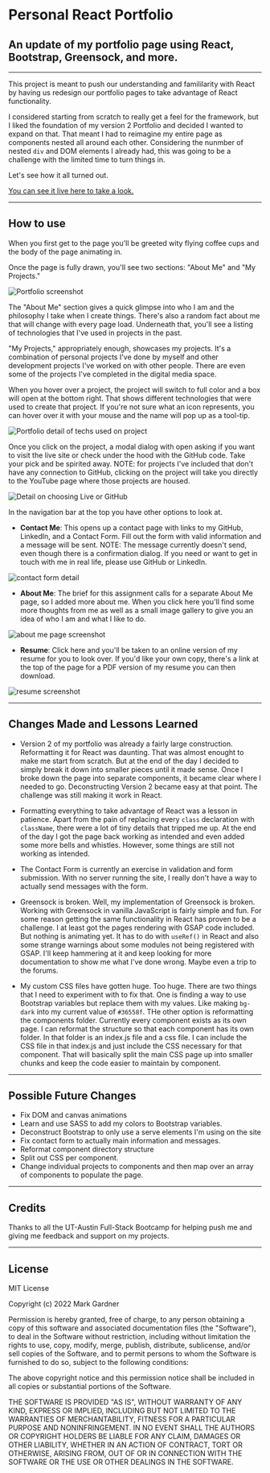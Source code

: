 # Personal React Portfolio 

## An update of my portfolio page using React, Bootstrap, Greensock, and more.


___


This project is meant to push our understanding and famililarity with React by having us redesign our portfolio pages to take advantage of React functionality.

I considered starting from scratch to really get a feel for the framework, but I liked the foundation of my version 2 Portfolio and decided I wanted to expand on that. That meant I had to reimagine my entire page as components nested all around each other. Considering the nunmber of nested `div` and DOM elements I already had, this was going to be a challenge with the limited time to turn things in.

Let's see how it all turned out.

[You can see it live here to take a look. ](https://markgatx.github.io/Portfolio-v2)


___



## How to use

When you first get to the page you'll be greeted wity flying coffee cups and the body of the page animating in. 

Once the page is fully drawn, you'll see two sections: "About Me" and "My Projects."

![Portfolio screenshot](./readme_images/Portfolio_v_3_fullscreen.jpg)

The "About Me" section gives a quick glimpse into who I am and the philosophy I take when I create things. There's also a random fact about me that will change with every page load. Underneath that, you'll see a listing of technologies that I've used in projects in the past.

"My Projects," appropriately enough, showcases my projects. It's a combination of personal projects I've done by myself and other development projects I've worked on with other people. There are even some of the projects I've completed in the digital media space. 

When you hover over a project, the project will switch to full color and a box will open at the bottom right. That shows different technologies that were used to create that project. If you're not sure what an icon represents, you can hover over it with your mouse and the name will pop up as a tool-tip.

![Portfolio detail of techs used on project](./readme_images/portfolio_techs.jpg)

Once you click on the project, a modal dialog with open asking if you want to visit the live site or check under the hood with the GitHub code. Take your pick and be spirited away. NOTE: for projects I've included that don't have any connection to GitHub, clicking on the project will take you directly to the YouTube page where those projects are housed.

![Detail on choosing Live or GitHub](./readme_images/live_or_git.jpg)

In the navigation bar at the top you have other options to look at. 

- **Contact Me**: This opens up a contact page with links to my GitHub, LinkedIn, and a Contact Form. Fill out the form with valid information and a message will be sent. NOTE: The message currently doesn't send, even though there is a confirmation dialog. If you need or want to get in touch with me in real life, please use GitHub or LinkedIn.

![contact form detail](./readme_images/contact_me_detail.jpg)

- **About Me**: The brief for this assignment calls for a separate About Me page, so I added more about me. When you click here you'll find some more thoughts from me as well as a small image gallery to give you an idea of who I am and what I like to do.

![about me page screenshot](./readme_images/about_me_screen.jpg)

- **Resume**: Click here and you'll be taken to an online version of my resume for you to look over. If you'd like your own copy, there's a link at the top of the page for a PDF version of my resume you can then download.
    
![resume screenshot](./readme_images/resume_screen.jpg)

___


## Changes Made and Lessons Learned

- Version 2 of my portfolio was already a fairly large construction. Reformatting it for React was daunting. That was almost enought to make me start from scratch. But at the end of the day I decided to simply break it down into smaller pieces until it made sense. Once I broke down the page into separate components, it became clear where I needed to go. Deconstructing Version 2 became easy at that point. The challenge was still making it work in React.

- Formatting everything to take advantage of React was a lesson in patience. Apart from the pain of replacing every `class` declaration with `className`, there were a lot of tiny details that tripped me up. At the end of the day I got the page back working as intended and even added some more bells and whistles. However, some things are still not working as intended.

- The Contact Form is currently an exercise in validation and form submission. With no server running the site, I really don't have a way to actually send messages with the form.

- Greensock is broken. Well, my implementation of Greensock is broken. Working with Greensock in vanilla JavaScript is fairly simple and fun. For some reason getting the same functionality in React has proven to be a challenge. I at least got the pages rendering with GSAP code included. But nothing is animating yet. It has to do with `useRef()` in React and also some strange warnings about some modules not being registered with GSAP. I'll keep hammering at it and keep looking for more documentation to show me what I've done wrong. Maybe even a trip to the forums.

- My custom CSS files have gotten huge. Too huge. There are two things that I need to experiment with to fix that. One is finding a way to use Bootstrap variables but replace them with my values. Like making `bg-dark` into my current value of `#36558f`. THe other option is reformatting the components folder. Currently every component exists as its own page. I can reformat the structure so that each component has its own folder. In that folder is an index.js file and a css file. I can include the CSS file in that index.js and just include the CSS necessary for that component. That will basically split the main CSS page up into smaller chunks and keep the code easier to maintain by component.

 ___

## Possible Future Changes

- Fix DOM and canvas animations
- Learn and use SASS to add my colors to Bootstrap variables.
- Deconstruct Bootstrap to only use a serve elements I'm using on the site
- Fix contact form to actually main information and messages.
- Reformat component directory structure
- Split out CSS per component.
- Change individual projects to components and then map over an array of components to populate the page.



___



## Credits
Thanks to all the UT-Austin Full-Stack Bootcamp for helping push me and giving me feedback and support on my projects.

___


## License

MIT License

Copyright (c) 2022 Mark Gardner

Permission is hereby granted, free of charge, to any person obtaining a copy
of this software and associated documentation files (the "Software"), to deal
in the Software without restriction, including without limitation the rights
to use, copy, modify, merge, publish, distribute, sublicense, and/or sell
copies of the Software, and to permit persons to whom the Software is
furnished to do so, subject to the following conditions:

The above copyright notice and this permission notice shall be included in all
copies or substantial portions of the Software.

THE SOFTWARE IS PROVIDED "AS IS", WITHOUT WARRANTY OF ANY KIND, EXPRESS OR
IMPLIED, INCLUDING BUT NOT LIMITED TO THE WARRANTIES OF MERCHANTABILITY,
FITNESS FOR A PARTICULAR PURPOSE AND NONINFRINGEMENT. IN NO EVENT SHALL THE
AUTHORS OR COPYRIGHT HOLDERS BE LIABLE FOR ANY CLAIM, DAMAGES OR OTHER
LIABILITY, WHETHER IN AN ACTION OF CONTRACT, TORT OR OTHERWISE, ARISING FROM,
OUT OF OR IN CONNECTION WITH THE SOFTWARE OR THE USE OR OTHER DEALINGS IN THE
SOFTWARE.
